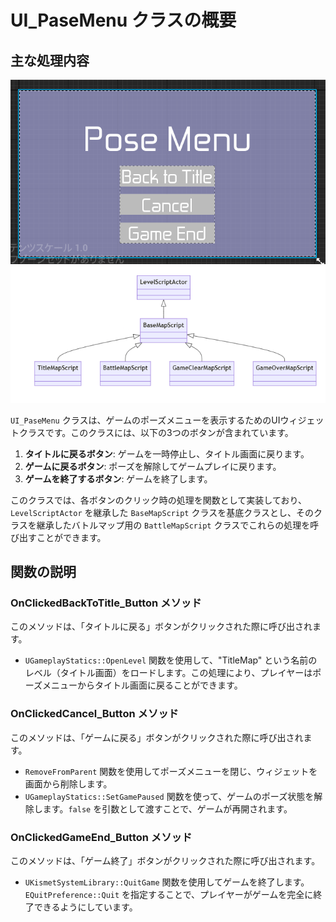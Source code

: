 # UI_PaseMenu クラスの概要

## 主な処理内容

![UI_PauseMenu](Images/UI_PauseMenu.png)  
![Level_ClassDiagrams](Images/Level_ClassDiagrams.png)

`UI_PaseMenu` クラスは、ゲームのポーズメニューを表示するためのUIウィジェットクラスです。このクラスには、以下の3つのボタンが含まれています。

1. **タイトルに戻るボタン**: ゲームを一時停止し、タイトル画面に戻ります。
2. **ゲームに戻るボタン**: ポーズを解除してゲームプレイに戻ります。
3. **ゲームを終了するボタン**: ゲームを終了します。

このクラスでは、各ボタンのクリック時の処理を関数として実装しており、`LevelScriptActor` を継承した `BaseMapScript` クラスを基底クラスとし、そのクラスを継承したバトルマップ用の ``BattleMapScript`` クラスでこれらの処理を呼び出すことができます。

## 関数の説明

### OnClickedBackToTitle_Button メソッド

このメソッドは、「タイトルに戻る」ボタンがクリックされた際に呼び出されます。

- `UGameplayStatics::OpenLevel` 関数を使用して、"TitleMap" という名前のレベル（タイトル画面）をロードします。この処理により、プレイヤーはポーズメニューからタイトル画面に戻ることができます。

### OnClickedCancel_Button メソッド

このメソッドは、「ゲームに戻る」ボタンがクリックされた際に呼び出されます。

- `RemoveFromParent` 関数を使用してポーズメニューを閉じ、ウィジェットを画面から削除します。
- `UGameplayStatics::SetGamePaused` 関数を使って、ゲームのポーズ状態を解除します。`false` を引数として渡すことで、ゲームが再開されます。

### OnClickedGameEnd_Button メソッド

このメソッドは、「ゲーム終了」ボタンがクリックされた際に呼び出されます。

- `UKismetSystemLibrary::QuitGame` 関数を使用してゲームを終了します。`EQuitPreference::Quit` を指定することで、プレイヤーがゲームを完全に終了できるようにしています。